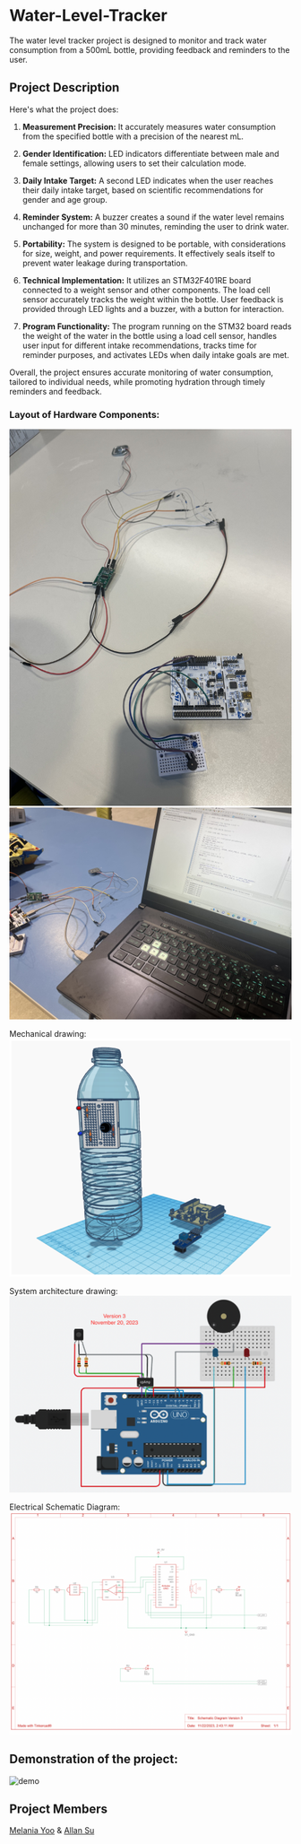 # Water-Level-Tracker

The water level tracker project is designed to monitor and track water consumption from a 500mL bottle, providing feedback and reminders to the user. 

## Project Description

Here's what the project does:

1. **Measurement Precision:** It accurately measures water consumption from the specified bottle with a precision of the nearest mL.

2. **Gender Identification:** LED indicators differentiate between male and female settings, allowing users to set their calculation mode.

3. **Daily Intake Target:** A second LED indicates when the user reaches their daily intake target, based on scientific recommendations for gender and age group.

4. **Reminder System:** A buzzer creates a sound if the water level remains unchanged for more than 30 minutes, reminding the user to drink water.

5. **Portability:** The system is designed to be portable, with considerations for size, weight, and power requirements. It effectively seals itself to prevent water leakage during transportation.

6. **Technical Implementation:** It utilizes an STM32F401RE board connected to a weight sensor and other components. The load cell sensor accurately tracks the weight within the bottle. User feedback is provided through LED lights and a buzzer, with a button for interaction.

7. **Program Functionality:** The program running on the STM32 board reads the weight of the water in the bottle using a load cell sensor, handles user input for different intake recommendations, tracks time for reminder purposes, and activates LEDs when daily intake goals are met.

Overall, the project ensures accurate monitoring of water consumption, tailored to individual needs, while promoting hydration through timely reminders and feedback.

### Layout of Hardware Components:

![layout1](images/layout.jpg)
![laout2](images/layout2.jpg)

Mechanical drawing:
![mechanical_drawing](images/mechanical-drawing.png)

System architecture drawing:
![system_architecture_drawing](images/system-architecture-drawing.png)

Electrical Schematic Diagram: 
![electrical_schematic_diagram](images/electrical-schematic-drawing.png)

## Demonstration of the project:

![demo](images/demo.gif)

## Project Members
[Melania Yoo](https://github.com/melaniayoo/) &amp; [Allan Su](https://github.com/tudourocky/)
